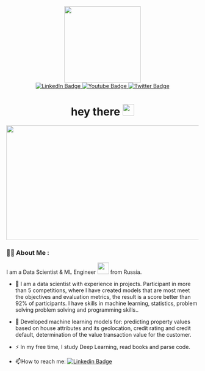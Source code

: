<div id="header" align="center">
  <img src="https://media.giphy.com/media/jdPMeyv9rn0hZHh8n9/giphy.gif" width="200"/>
</div>
<div id="badges" align="center">
  <a href="https://www.linkedin.com/in/ml-vitaliy-shpak/">
    <img src="https://img.shields.io/badge/LinkedIn-blue?style=for-the-badge&logo=linkedin&logoColor=white" alt="LinkedIn Badge"/>
  </a>
  <a href="https://www.kaggle.com/vitaliyshpak">
    <img src="https://img.shields.io/badge/Kaggle-darkblue?style=for-the-badge&logo=Kaggle&logoColor=white" alt="Youtube Badge"/>
  </a>
  <a href="https://t.me/GreenCode_s">
    <img src="https://img.shields.io/badge/Telegram-blue?style=for-the-badge&logo=telegram&logoColor=white" alt="Twitter Badge"/>
  </a>
</div>
<div id="badges" align="center">
  <img src="https://komarev.com/ghpvc/?username=FeOsTyLeOp&style=flat-square&color=blue" alt=""/>
  <h1>
  hey there
  <img src="https://media.giphy.com/media/hvRJCLFzcasrR4ia7z/giphy.gif" width="30px"/>
</h1>
  </div>
  
<div align="center">
  <img src="https://media.giphy.com/media/dWesBcTLavkZuG35MI/giphy.gif" width="600" height="300"/>
</div>

### :woman_technologist: About Me :
I am a Data Scientist & ML Engineer <img src="https://media.giphy.com/media/WUlplcMpOCEmTGBtBW/giphy.gif" width="30"> from Russia.

- :telescope: I am a data scientist with experience in projects. Participant in more than 5 competitions, where I have created models that are most meet the objectives and evaluation metrics, the result is a score better than 92% of participants. I have skills in machine learning, statistics, problem solving problem solving and programming skills..

- :seedling: Developed machine learning models for: predicting property values based on house attributes and its geolocation, credit rating and credit default, determination of the value transaction value for the customer.

- :zap: In my free time, I study Deep Learning, read books and parse code.

- :mailbox:How to reach me: [![Linkedin Badge](https://img.shields.io/badge/-Vitaliy-blue?style=flat&logo=Linkedin&logoColor=white)](https://www.linkedin.com/in/ml-vitaliy-shpak/)
